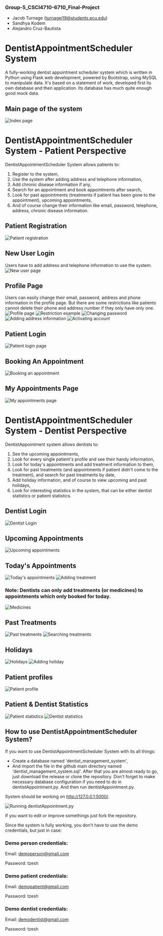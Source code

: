 ### Group-5_CSCI4710-6710_Final-Project
  - Jacob Turnage (turnagej19@students.ecu.edu)
  - Sandhya Kodem
  - Alejandro Cruz-Bautista

# DentistAppointmentScheduler System
A fully-working dentist appointment scheduler system which is written in Python using Flask web development, powered by Bootstrap, using MySQL to manipulate data. It's based on a statement of work, developed first its own database and then application. Its database has much quite enough good mock data.

## Main page of the system
![Index page](https://user-images.githubusercontent.com/90139084/232938179-4131bf71-7679-4a82-873d-5204e35d0baf.png)

# DentistAppointmentScheduler System - Patient Perspective
DentistAppointmentScheduler System allows patients to:
1. Register to the system,
2. Use the system after adding address and telephone information,
3. Add chronic disease information if any,
5. Search for an appointment and book appointments after search,
6. Look for past appointments (treatments if patient has been gone to the appointment), upcoming appointments,
7. And of course change their information like email, password, telephone, address, chronic disease information.

## Patient Registration
![Patient registration](https://user-images.githubusercontent.com/90139084/232938419-6c59af1e-1e00-431b-b149-9bfd4bc2fae8.png)

## New User Login
Users have to add address and telephone information to use the system.
![New user page](https://user-images.githubusercontent.com/90139084/232945025-d17b1765-ae36-469d-aa85-0b3084c9efd3.png)

## Profile Page
Users can easily change their email, password, address and phone information in the profile page. But there are some restrictions like patients cannot delete their phone and address number if they only have only one.
![Profile page](https://user-images.githubusercontent.com/90139084/232945166-b1d1578a-ef78-4ea9-ae15-f93e054ff3a3.png)
![Restriction example](https://user-images.githubusercontent.com/90139084/232945309-f8c81514-d7e5-4620-a6b2-34071384200a.png)
![Changing password](https://user-images.githubusercontent.com/90139084/232945492-6c1b1666-e061-4071-a0d3-e702d4d58c62.png)
![Adding address information](https://user-images.githubusercontent.com/90139084/232945682-e9e6d288-4339-4bb5-b51f-2c250a375898.png)
![Activating account](https://user-images.githubusercontent.com/90139084/232945877-8e732a11-7176-40f9-be34-a6b098862767.png)
## Patient Login
![Patient login page](https://user-images.githubusercontent.com/90139084/232946055-2ffa8078-47b9-4609-8c1e-993024eb5d73.png)

## Booking An Appointment
![Booking an appointment](https://user-images.githubusercontent.com/90139084/232946290-c55cbee6-1a6e-4155-b2ab-5de30b5dcb3a.png)

## My Appointments Page
![My appointments page](https://user-images.githubusercontent.com/90139084/232946373-2978272d-c3ce-41ed-a24d-8575f4579e8c.png)

# DentistAppointmentScheduler System - Dentist Perspective
DentistAppointment system allows dentists to:
1. See the upcoming appointments,
2. Look for every single patient's profile and see their handy information,
3. Look for today's appointments and add treatment information to them,
4. Look for past treatments (and appointments if patient didn't come to the treatment), and search for past treatments by date,
5. Add holiday information, and of course to view upcoming and past holidays,
6. Look for interesting statistics in the system, that can be either dentist statistics or patient statistics.

## Dentist Login
![Dentist Login](https://user-images.githubusercontent.com/90139084/232946528-a0c37925-3ca9-4c61-b5ba-50272d0227df.png)

## Upcoming Appointments
![Upcoming appointments](https://user-images.githubusercontent.com/90139084/232946721-c65a719f-ffc2-4d24-b1b0-6758efc49018.png)

## Today's Appointments
![Today's appointments](https://user-images.githubusercontent.com/90139084/232946938-c000ba7d-ae04-423e-a842-4290556af117.png)
![Adding treatment](https://user-images.githubusercontent.com/90139084/232947134-ea16e2a9-afb4-4f51-b8c9-a8405aa2302c.png)
### Note: Dentists can only add treatments (or medicines) to appointments which only booked for today.
![Medicines](https://user-images.githubusercontent.com/90139084/232947271-3514a954-6109-4d17-93a0-93115a51a797.png)

## Past Treatments
![Past treatments](https://user-images.githubusercontent.com/90139084/232947416-c27b6c0e-534b-439c-97c3-9986579f89b5.png)
![Searching treatments](https://user-images.githubusercontent.com/90139084/232947577-8d6d6942-6182-485d-b3e7-1585837196f3.png)

## Holidays
![Holidays](https://user-images.githubusercontent.com/90139084/232947729-a26f065f-2d96-446a-b011-f5584c523f62.png)
![Adding holiday](https://user-images.githubusercontent.com/90139084/232947885-7a0b16bf-7510-4181-98ad-e8b24c9f2f26.png)

## Patient profiles
![Patient profile](https://user-images.githubusercontent.com/90139084/232948116-4986a140-24bd-4a30-b38f-64db5b6077b4.png)

## Patient & Dentist Statistics
![Patient statistics](https://user-images.githubusercontent.com/90139084/232948326-d97ad145-d6d9-4ca9-951b-acfcbb08fff1.png)
![Dentist statistics](https://user-images.githubusercontent.com/90139084/232948450-94a40548-2ca0-467f-bd08-4a694828a210.png)

## How to use DentistAppointmentScheduler System?
If you want to use DentistAppointmentScheduler System with its all things: 
- Create a database named 'dentist_management_system',
- And import the file in the github main directory named 'dentist_management_system.sql'.
After that you are almost ready to go, just download the release or clone the repository. Don't forget to make necessary database configuration if you need to do in dentistAppointment.py. And then run dentistAppointment.py.

System should be working on http://127.0.0.1:5000/.

![Running dentistAppointment.py](https://user-images.githubusercontent.com/90139084/233229900-5ba70f89-170d-4f19-ab3e-ae75684ca418.png)

If you want to edit or improve somethings just fork the repository.

Since the system is fully working, you don't have to use the demo credentials, but just in case:

### Demo person credentials:

Email: demoperson@gmail.com

Password: tzesh

### Demo patient credentials:

Email: demopatient@gmail.com

Password: tzesh

### Demo dentist credentials:

Email: demodentist@gmail.com

Password: tzesh
